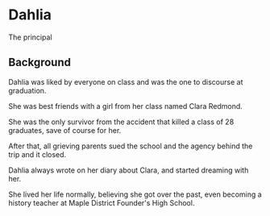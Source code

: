# Dahlia

The principal

## Background

Dahlia was liked by everyone on class and was the one to discourse at graduation.

She was best friends with a girl from her class named Clara Redmond.

She was the only survivor from the accident that killed a class of 28 graduates, save of course for her.

After that, all grieving parents sued the school and the agency behind the trip and it closed.

Dahlia always wrote on her diary about Clara, and started dreaming with her.

She lived her life normally, believing she got over the past, even becoming a history teacher at Maple District Founder's High School.
